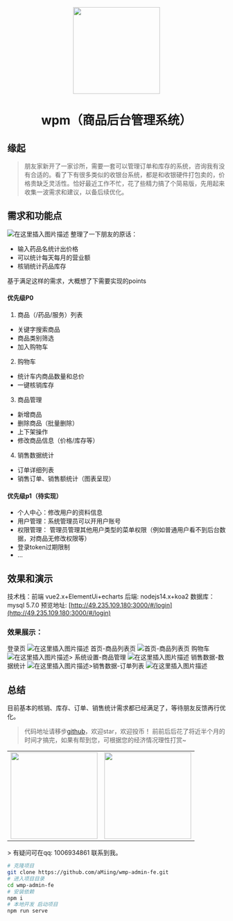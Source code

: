 <div align="center"><img width="200" src="https://gitee.com/amingxiansen/images/raw/master/logos/logo-common.png"/>
<h1> wpm（商品后台管理系统） </h1>
</div>


## 缘起

> 朋友家新开了一家诊所，需要一套可以管理订单和库存的系统，咨询我有没有合适的。看了下有很多类似的收银台系统，都是和收银硬件打包卖的，价格贵缺乏灵活性。恰好最近工作不忙，花了些精力搞了个简易版，先用起来收集一波需求和建议，以备后续优化。

## 需求和功能点
![在这里插入图片描述](https://img-blog.csdnimg.cn/20210606232843545.png)
整理了一下朋友的原话：
+ 输入药品名统计出价格
+ 可以统计每天每月的营业额
+ 核销统计药品库存

基于满足这样的需求，大概想了下需要实现的points
#### 优先级P0
1. 商品（/药品/服务）列表
  + 关键字搜索商品
  + 商品类别筛选
  + 加入购物车
2. 购物车
  + 统计车内商品数量和总价
  + 一键核销库存
3. 商品管理
  + 新增商品
  + 删除商品（批量删除）
  + 上下架操作
  + 修改商品信息（价格/库存等）
4. 销售数据统计
  + 订单详细列表
  + 销售订单、销售额统计（图表呈现）

#### 优先级p1（待实现）
+ 个人中心：修改用户的资料信息
+ 用户管理：系统管理员可以开用户账号
+ 权限管理： 管理员管理其他用户类型的菜单权限（例如普通用户看不到后台数据，对商品无修改权限等）
+ 登录token过期限制
+ ...

## 效果和演示
技术栈：前端 vue2.x+ElementUi+echarts
后端: nodejs14.x+koa2
数据库：mysql 5.7.0
预览地址: [http://49.235.109.180:3000/#/login](http://49.235.109.180:3000/#/login) 
### 效果展示：
 登录页
![在这里插入图片描述](https://img-blog.csdnimg.cn/20210606235635159.png?x-oss-process=image/watermark,type_ZmFuZ3poZW5naGVpdGk,shadow_10,text_aHR0cHM6Ly9ibG9nLmNzZG4ubmV0L3FxXzM5MzkzODk5,size_16,color_FFFFFF,t_70)
 首页-商品列表页
![首页-商品列表页](https://img-blog.csdnimg.cn/20210606234850884.png?x-oss-process=image/watermark,type_ZmFuZ3poZW5naGVpdGk,shadow_10,text_aHR0cHM6Ly9ibG9nLmNzZG4ubmV0L3FxXzM5MzkzODk5,size_16,color_FFFFFF,t_70)
 购物车
![在这里插入图片描述](https://img-blog.csdnimg.cn/20210606235113853.png?x-oss-process=image/watermark,type_ZmFuZ3poZW5naGVpdGk,shadow_10,text_aHR0cHM6Ly9ibG9nLmNzZG4ubmV0L3FxXzM5MzkzODk5,size_16,color_FFFFFF,t_70)> 系统设置-商品管理
![在这里插入图片描述](https://img-blog.csdnimg.cn/20210606235252348.png?x-oss-process=image/watermark,type_ZmFuZ3poZW5naGVpdGk,shadow_10,text_aHR0cHM6Ly9ibG9nLmNzZG4ubmV0L3FxXzM5MzkzODk5,size_16,color_FFFFFF,t_70)
 销售数据-数据统计
![在这里插入图片描述](https://img-blog.csdnimg.cn/20210606235418874.png?x-oss-process=image/watermark,type_ZmFuZ3poZW5naGVpdGk,shadow_10,text_aHR0cHM6Ly9ibG9nLmNzZG4ubmV0L3FxXzM5MzkzODk5,size_16,color_FFFFFF,t_70)>销售数据-订单列表
![在这里插入图片描述](https://img-blog.csdnimg.cn/20210606235534932.png?x-oss-process=image/watermark,type_ZmFuZ3poZW5naGVpdGk,shadow_10,text_aHR0cHM6Ly9ibG9nLmNzZG4ubmV0L3FxXzM5MzkzODk5,size_16,color_FFFFFF,t_70)

## 总结
目前基本的核销、库存、订单、销售统计需求都已经满足了，等待朋友反馈再行优化。
> 代码地址请移步[github](https://github.com/aMiing/wmp-admin-fe)，欢迎star，欢迎投币！
> 前前后后花了将近半个月的时间才搞完，如果有帮到您，可根据您的经济情况理性打赏~
<table>
<tr>
<td>
<img width="200px" src="https://gitee.com/amingxiansen/images/raw/master/qr_code/zfb.jpeg">
</td>
<td>
<img width="200px" src="https://gitee.com/amingxiansen/images/raw/master/qr_code/wechat.jpeg">
</td>
</tr>
</table>
> 有疑问可在qq: 1006934861 联系到我。


```bash
# 克隆项目
git clone https://github.com/aMiing/wmp-admin-fe.git
# 进入项目目录
cd wmp-admin-fe
# 安装依赖
npm i
# 本地开发 启动项目
npm run serve
```
